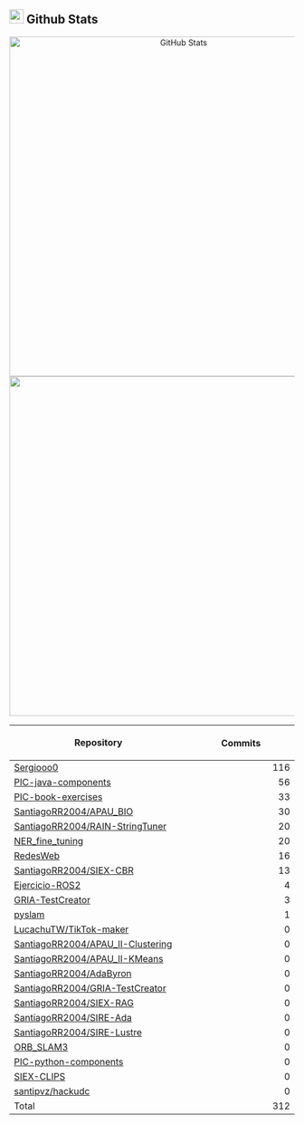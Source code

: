 ## <img src="https://media.giphy.com/media/iY8CRBdQXODJSCERIr/giphy.gif" width="25"><b> Github Stats </b>

<p align="center">
  <a href="https://github.com/Sergiooo0">
    <img
      width="600px"
      src="https://github-readme-stats-liard-nu-21.vercel.app/api?username=Sergiooo0&show_icons=true&hide_title=true&show=reviews,prs_merged&include_all_commits=true"
      alt="GitHub Stats"
      />
    <img
      width="600px"
      src="https://github-readme-stats-liard-nu-21.vercel.app/api/top-langs/?username=Sergiooo0&langs_count=20"
      />
  </a>
</p>

| <img width="1000"><br><p align="center">Repository | <img width="1000" height="1"><br><p align="center">Commits  |
|:----------|----------:|
| [Sergiooo0](https://github.com/Sergiooo0/Sergiooo0) | 116 |
| [PIC-java-components](https://github.com/Sergiooo0/PIC-java-components) | 56 |
| [PIC-book-exercises](https://github.com/Sergiooo0/PIC-book-exercises) | 33 |
| [SantiagoRR2004/APAU_BIO](https://github.com/SantiagoRR2004/APAU_BIO) | 30 |
| [SantiagoRR2004/RAIN-StringTuner](https://github.com/SantiagoRR2004/RAIN-StringTuner) | 20 |
| [NER_fine_tuning](https://github.com/Sergiooo0/NER_fine_tuning) | 20 |
| [RedesWeb](https://github.com/Sergiooo0/RedesWeb) | 16 |
| [SantiagoRR2004/SIEX-CBR](https://github.com/SantiagoRR2004/SIEX-CBR) | 13 |
| [Ejercicio-ROS2](https://github.com/Sergiooo0/Ejercicio-ROS2) | 4 |
| [GRIA-TestCreator](https://github.com/Sergiooo0/GRIA-TestCreator) | 3 |
| [pyslam](https://github.com/Sergiooo0/pyslam) | 1 |
| [LucachuTW/TikTok-maker](https://github.com/LucachuTW/TikTok-maker) | 0 |
| [SantiagoRR2004/APAU_II-Clustering](https://github.com/SantiagoRR2004/APAU_II-Clustering) | 0 |
| [SantiagoRR2004/APAU_II-KMeans](https://github.com/SantiagoRR2004/APAU_II-KMeans) | 0 |
| [SantiagoRR2004/AdaByron](https://github.com/SantiagoRR2004/AdaByron) | 0 |
| [SantiagoRR2004/GRIA-TestCreator](https://github.com/SantiagoRR2004/GRIA-TestCreator) | 0 |
| [SantiagoRR2004/SIEX-RAG](https://github.com/SantiagoRR2004/SIEX-RAG) | 0 |
| [SantiagoRR2004/SIRE-Ada](https://github.com/SantiagoRR2004/SIRE-Ada) | 0 |
| [SantiagoRR2004/SIRE-Lustre](https://github.com/SantiagoRR2004/SIRE-Lustre) | 0 |
| [ORB_SLAM3](https://github.com/Sergiooo0/ORB_SLAM3) | 0 |
| [PIC-python-components](https://github.com/Sergiooo0/PIC-python-components) | 0 |
| [SIEX-CLIPS](https://github.com/Sergiooo0/SIEX-CLIPS) | 0 |
| [santipvz/hackudc](https://github.com/santipvz/hackudc) | 0 |
| Total | 312 |
